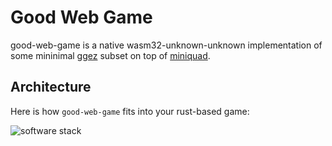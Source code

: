 # Good Web Game

good-web-game is a native wasm32-unknown-unknown implementation of some mininimal [ggez](https://github.com/ggez/ggez) subset on top of [miniquad](https://github.com/not-fl3/miniquad/).

## Architecture

Here is how `good-web-game` fits into your rust-based game:

![software stack](about/gwg-stack.png?raw=true "good-web-game software stack")
